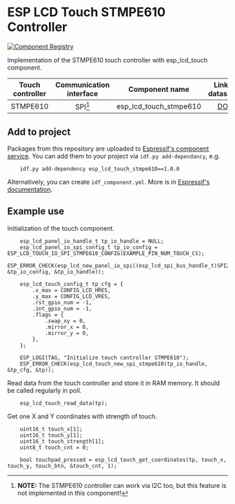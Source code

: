 # ESP LCD Touch STMPE610 Controller

[![Component Registry](https://components.espressif.com/components/espressif/esp_lcd_touch_stmpe610/badge.svg)](https://components.espressif.com/components/espressif/esp_lcd_touch_stmpe610)

Implementation of the STMPE610 touch controller with esp_lcd_touch component. 

| Touch controller | Communication interface | Component name | Link to datasheet |
| :--------------: | :---------------------: | :------------: | :---------------: |
| STMPE610         | SPI[^1]                 | esp_lcd_touch_stmpe610 | [DOC](https://www.st.com/en/touch-and-display-controllers/stmpe610.html#documentation) |


[^1]: **NOTE:** The STMPE610 controller can work via I2C too, but this feature is not implemented in this component!

## Add to project

Packages from this repository are uploaded to [Espressif's component service](https://components.espressif.com/).
You can add them to your project via `idf.py add-dependancy`, e.g. 
```
    idf.py add-dependency esp_lcd_touch_stmpe610==1.0.0
```

Alternatively, you can create `idf_component.yml`. More is in [Espressif's documentation](https://docs.espressif.com/projects/esp-idf/en/latest/esp32/api-guides/tools/idf-component-manager.html).

## Example use

Initialization of the touch component.

```
    esp_lcd_panel_io_handle_t tp_io_handle = NULL;
    esp_lcd_panel_io_spi_config_t tp_io_config = ESP_LCD_TOUCH_IO_SPI_STMPE610_CONFIG(EXAMPLE_PIN_NUM_TOUCH_CS);
    ESP_ERROR_CHECK(esp_lcd_new_panel_io_spi((esp_lcd_spi_bus_handle_t)SPI2_HOST, &tp_io_config, &tp_io_handle));

    esp_lcd_touch_config_t tp_cfg = {
        .x_max = CONFIG_LCD_HRES,
        .y_max = CONFIG_LCD_VRES,
        .rst_gpio_num = -1,
        .int_gpio_num = -1,
        .flags = {
            .swap_xy = 0,
            .mirror_x = 0,
            .mirror_y = 0,
        },
    };

    ESP_LOGI(TAG, "Initialize touch controller STMPE610");
    ESP_ERROR_CHECK(esp_lcd_touch_new_spi_stmpe610(tp_io_handle, &tp_cfg, &tp));
```

Read data from the touch controller and store it in RAM memory. It should be called regularly in poll.

```
    esp_lcd_touch_read_data(tp);
```

Get one X and Y coordinates with strength of touch.

```
    uint16_t touch_x[1];
    uint16_t touch_y[1];
    uint16_t touch_strength[1];
    uint8_t touch_cnt = 0;

    bool touchpad_pressed = esp_lcd_touch_get_coordinates(tp, touch_x, touch_y, touch_btn, &touch_cnt, 1);
```

